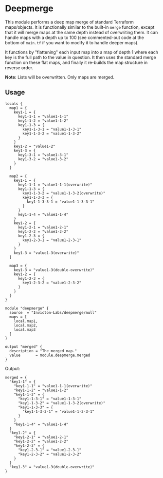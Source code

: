 # Deepmerge

This module performs a deep map merge of standard Terraform maps/objects. It is functionally similar to the built-in `merge` function, except that it will merge maps at the same depth instead of overwriting them. It can handle maps with a depth up to 100 (see commented-out code at the bottom of `main.tf` if you want to modify it to handle deeper maps).

It functions by "flattening" each input map into a map of depth 1 where each key is the full path to the value in question. It then uses the standard merge function on these flat maps, and finally it re-builds the map structure in reverse order.

**Note:** Lists will be overwritten. Only maps are merged.

## Usage
```
locals {
  map1 = {
    key1-1 = {
      key1-1-1 = "value1-1-1"
      key1-1-2 = "value1-1-2"
      key1-1-3 = {
        key1-1-3-1 = "value1-1-3-1"
        key1-1-3-2 = "value1-1-3-2"
      }
    }
    key1-2 = "value1-2"
    key1-3 = {
      key1-3-1 = "value1-3-1"
      key1-3-2 = "value1-3-2"
    }
  }

  map2 = {
    key1-1 = {
      key1-1-1 = "value1-1-1(overwrite)"
      key1-1-3 = {
        key1-1-3-2 = "value1-1-3-2(overwrite)"
        key1-1-3-3 = {
          key1-1-3-3-1 = "value1-1-3-3-1"
        }
      }
      key1-1-4 = "value1-1-4"
    }
    key1-2 = {
      key1-2-1 = "value1-2-1"
      key1-2-2 = "value1-2-2"
      key1-2-3 = {
        key1-2-3-1 = "value1-2-3-1"
      }
    }
    key1-3 = "value1-3(overwrite)"
  }

  map3 = {
    key1-3 = "value1-3(double-overwrite)"
    key1-2 = {
      key1-2-3 = {
        key1-2-3-2 = "value1-2-3-2"
      }
    }
  }
}

module "deepmerge" {
  source  = "Invicton-Labs/deepmerge/null"
  maps = [
    local.map1,
    local.map2,
    local.map3
  ]
}

output "merged" {
  description = "The merged map."
  value       = module.deepmerge.merged
}

```

Output:
```
merged = {
  "key1-1" = {
    "key1-1-1" = "value1-1-1(overwrite)"
    "key1-1-2" = "value1-1-2"
    "key1-1-3" = {
      "key1-1-3-1" = "value1-1-3-1"
      "key1-1-3-2" = "value1-1-3-2(overwrite)"
      "key1-1-3-3" = {
        "key1-1-3-3-1" = "value1-1-3-3-1"
      }
    }
    "key1-1-4" = "value1-1-4"
  }
  "key1-2" = {
    "key1-2-1" = "value1-2-1"
    "key1-2-2" = "value1-2-2"
    "key1-2-3" = {
      "key1-2-3-1" = "value1-2-3-1"
      "key1-2-3-2" = "value1-2-3-2"
    }
  }
  "key1-3" = "value1-3(double-overwrite)"
}
```